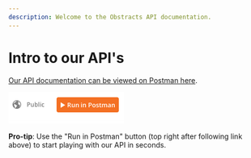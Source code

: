 ```yaml
---
description: Welcome to the Obstracts API documentation.
---
```


# Intro to our API's

[Our API documentation can be viewed on Postman here](https://documenter.getpostman.com/view/16438573/TzmCfsX4).

![Run in Postman](<../.gitbook/assets/run-in-postman (1).png>)

**Pro-tip**: Use the "Run in Postman" button (top right after following link above) to start playing with our API in seconds.
